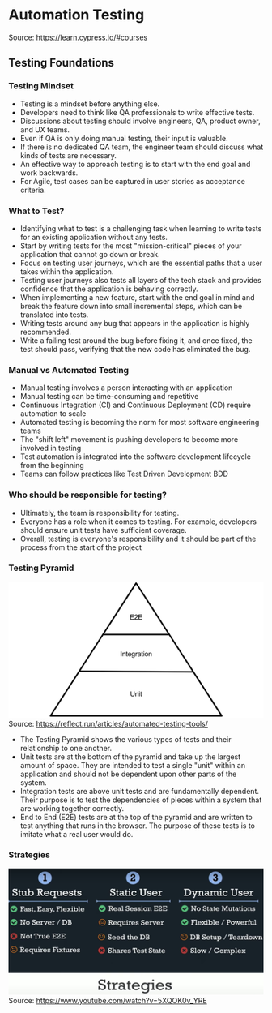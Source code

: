 # Automation Testing 
Source: https://learn.cypress.io/#courses

## Testing Foundations

### Testing Mindset
- Testing is a mindset before anything else.
- Developers need to think like QA professionals to write effective tests.
- Discussions about testing should involve engineers, QA, product owner, and UX teams.
- Even if QA is only doing manual testing, their input is valuable.
- If there is no dedicated QA team, the engineer team should discuss what kinds of tests are necessary.
- An effective way to approach testing is to start with the end goal and work backwards.
- For Agile, test cases can be captured in user stories as acceptance criteria.

### What to Test?
- Identifying what to test is a challenging task when learning to write tests for an existing application without any tests.
- Start by writing tests for the most "mission-critical" pieces of your application that cannot go down or break.
- Focus on testing user journeys, which are the essential paths that a user takes within the application.
- Testing user journeys also tests all layers of the tech stack and provides confidence that the application is behaving correctly.
- When implementing a new feature, start with the end goal in mind and break the feature down into small incremental steps, which can be translated into tests.
- Writing tests around any bug that appears in the application is highly recommended.
- Write a failing test around the bug before fixing it, and once fixed, the test should pass, verifying that the new code has eliminated the bug.

### Manual vs Automated Testing
- Manual testing involves a person interacting with an application
- Manual testing can be time-consuming and repetitive
- Continuous Integration (CI) and Continuous Deployment (CD) require automation to scale
- Automated testing is becoming the norm for most software engineering teams
- The "shift left" movement is pushing developers to become more involved in testing
- Test automation is integrated into the software development lifecycle from the beginning
- Teams can follow practices like Test Driven Development BDD

### Who should be responsible for testing?
- Ultimately, the team is responsibility for testing.
- Everyone has a role when it comes to testing. For example, developers should ensure unit tests have sufficient coverage.
- Overall, testing is everyone's responsibility and it should be part of the process from the start of the project

### Testing Pyramid
![Screenshot](automated-tools-pyramid.png)
Source: https://reflect.run/articles/automated-testing-tools/
- The Testing Pyramid shows the various types of tests and their relationship to one another.
- Unit tests are at the bottom of the pyramid and take up the largest amount of space. They are intended to test a single "unit" within an application and should not be dependent upon other parts of the system.
- Integration tests are above unit tests and are fundamentally dependent. Their purpose is to test the dependencies of pieces within a system that are working together correctly.
- End to End (E2E) tests are at the top of the pyramid and are written to test anything that runs in the browser. The purpose of these tests is to imitate what a real user would do.

### Strategies
![Screenshot](Strategies_Testing.png)
Source: https://www.youtube.com/watch?v=5XQOK0v_YRE
